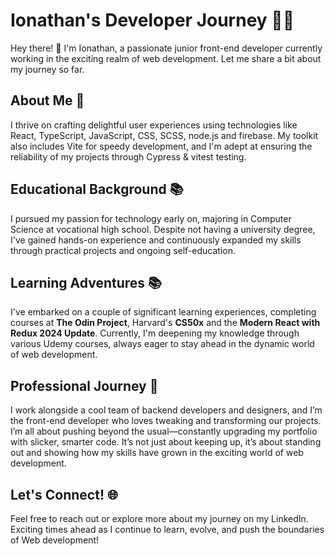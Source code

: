 # Ionathan's Developer Journey 👨‍💻

Hey there! 👋 I'm Ionathan, a passionate junior front-end developer currently working in the exciting realm of web development. Let me share a bit about my journey so far.

## About Me 🚀

I thrive on crafting delightful user experiences using technologies like React, TypeScript, JavaScript, CSS, SCSS, node.js and firebase. My toolkit also includes Vite for speedy development, and I'm adept at ensuring the reliability of my projects through Cypress & vitest testing.

## Educational Background 📚

I pursued my passion for technology early on, majoring in Computer Science at vocational high school. Despite not having a university degree, I've gained hands-on experience and continuously expanded my skills through practical projects and ongoing self-education.

## Learning Adventures 📚

I've embarked on a couple of significant learning experiences, completing courses at **The Odin Project**,  Harvard's **CS50x** and the **Modern React with Redux 2024 Update**. Currently, I'm deepening my knowledge through various Udemy courses, always eager to stay ahead in the dynamic world of web development.

## Professional Journey 💼

I work alongside a cool team of backend developers and designers, and I’m the front-end developer who loves tweaking and transforming our projects. I’m all about pushing beyond the usual—constantly upgrading my portfolio with slicker, smarter code. It’s not just about keeping up, it’s about standing out and showing how my skills have grown in the exciting world of web development.

## Let's Connect! 🌐

Feel free to reach out or explore more about my journey on my LinkedIn. Exciting times ahead as I continue to learn, evolve, and push the boundaries of Web development!

